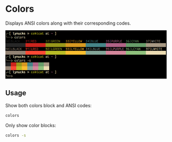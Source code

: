 # Colors
Displays ANSI colors along with their corresponding codes.

![screenshot](screenshot.png "colors")

## Usage
Show both colors block and ANSI codes:
```sh
colors
```
Only show color blocks:
```sh
colors -s
```
